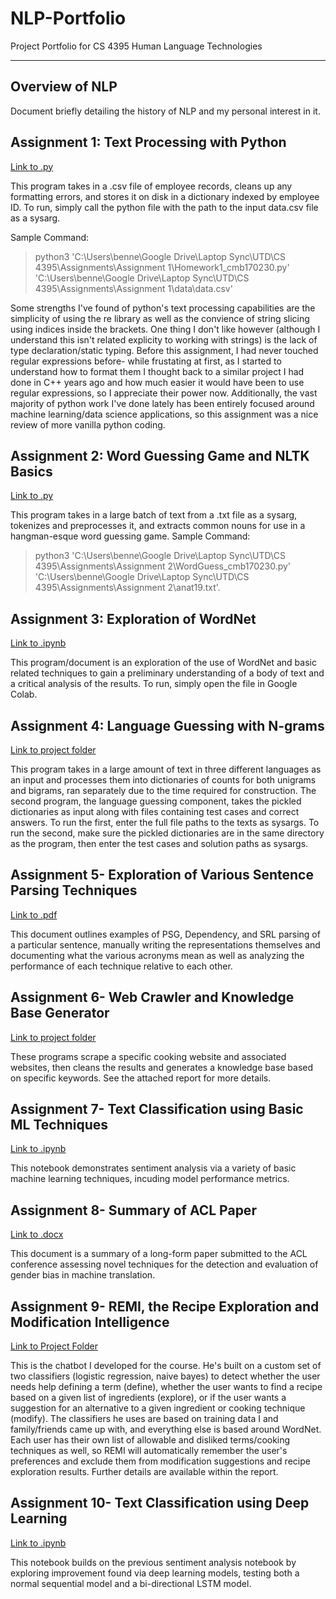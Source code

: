 # NLP-Portfolio
Project Portfolio for CS 4395 Human Language Technologies
_________________________________________________________________________________________________________________________________________________________________________

## Overview of NLP
Document briefly detailing the history of NLP and my personal interest in it.


## Assignment 1: Text Processing with Python
[Link to .py](https://github.com/cmb170230/NLP-Portfolio/blob/85485e11ef077cc5f42e053b5996edab139d375e/Homework1_cmb170230.py)

This program takes in a .csv file of employee records, cleans up any formatting errors, and stores it on disk in a dictionary indexed by employee ID.
To run, simply call the python file with the path to the input data.csv file as a sysarg.

Sample Command: 
> python3 'C:\Users\benne\Google Drive\Laptop Sync\UTD\CS 4395\Assignments\Assignment 1\Homework1_cmb170230.py' 'C:\Users\benne\Google Drive\Laptop Sync\UTD\CS 4395\Assignments\Assignment 1\data\data.csv'

Some strengths I've found of python's text processing capabilities are the simplicity of using the re library as well as the convience of string slicing using indices inside the brackets. One thing I don't like however (although I understand this isn't related explicity to working with strings) is the lack of type declaration/static typing.
Before this assignment, I had never touched regular expressions before- while frustating at first, as I started to understand how to format them I thought back to a similar project I had done in C++ years ago and how much easier it would have been to use regular expressions, so I appreciate their power now. Additionally, the vast majority of python work I've done lately has been entirely focused around machine learning/data science applications, so this assignment was a nice review of more vanilla python coding.

## Assignment 2: Word Guessing Game and NLTK Basics
[Link to .py](https://github.com/cmb170230/NLP-Portfolio/blob/3653578734decc4993fb90fd01f95f24214a6861/WordGuess_cmb170230.py) 

This program takes in a large batch of text from a .txt file as a sysarg, tokenizes and preprocesses it, and extracts common nouns for use in a hangman-esque word guessing game.
Sample Command:
> python3 'C:\Users\benne\Google Drive\Laptop Sync\UTD\CS 4395\Assignments\Assignment 2\WordGuess_cmb170230.py' 'C:\Users\benne\Google Drive\Laptop Sync\UTD\CS 4395\Assignments\Assignment 2\anat19.txt'.

## Assignment 3: Exploration of WordNet
[Link to .ipynb](https://github.com/cmb170230/NLP-Portfolio/blob/045b16c1d0792120ac2190f8bcd981f6f91c3a5e/CS_4395_WordNet.ipynb)

This program/document is an exploration of the use of WordNet and basic related techniques to gain a preliminary understanding of a body of text and a critical analysis of the results. To run, simply open the file in Google Colab.

## Assignment 4: Language Guessing with N-grams
[Link to project folder](https://github.com/cmb170230/NLP-Portfolio/tree/main/N-grams) 

This program takes in a large amount of text in three different languages as an input and processes them into dictionaries of counts for both unigrams and bigrams, ran separately due to the time required for construction. The second program, the language guessing component, takes the pickled dictionaries as input along with files containing test cases and correct answers. To run the first, enter the full file paths to the texts as sysargs. To run the second, make sure the pickled dictionaries are in the same directory as the program, then enter the test cases and solution paths as sysargs.

## Assignment 5- Exploration of Various Sentence Parsing Techniques
[Link to .pdf](https://github.com/cmb170230/NLP-Portfolio/blob/7f1b0aa009f0347d1236955f76225b4f9c97e39d/Sentence_Parsing_cmb170230.pdf) 

This document outlines examples of PSG, Dependency, and SRL parsing of a particular sentence, manually writing the representations themselves and documenting what the various acronyms mean as well as analyzing the performance of each technique relative to each other.

## Assignment 6- Web Crawler and Knowledge Base Generator
[Link to project folder](https://github.com/cmb170230/NLP-Portfolio/tree/main/Web%20Crawler)

These programs scrape a specific cooking website and associated websites, then cleans the results and generates a knowledge base based on specific keywords. See the attached report for more details.

## Assignment 7- Text Classification using Basic ML Techniques
[Link to .ipynb](https://github.com/cmb170230/NLP-Portfolio/blob/67259e4424bf7bf3ec4d1170df7b67031bec6384/Text%20Classification/Sentiment%20Analysis%20with%20NB,%20LogRegression,%20and%20NN%20Classifiers.ipynb)

This notebook demonstrates sentiment analysis via a variety of basic machine learning techniques, incuding model performance metrics.

## Assignment 8- Summary of ACL Paper
[Link to .docx](https://github.com/cmb170230/NLP-Portfolio/blob/649920c6d0e3f3ca45aa141e594612adb10caa7d/Gender_Bias_Summary_cmb170230.docx)

This document is a summary of a long-form paper submitted to the ACL conference assessing novel techniques for the detection and evaluation of gender bias in machine translation. 

## Assignment 9- REMI, the Recipe Exploration and Modification Intelligence

[Link to Project Folder](https://github.com/cmb170230/NLP-Portfolio/tree/main/REMI)

This is the chatbot I developed for the course. He's built on a custom set of two classifiers (logistic regression, naive bayes) to detect whether the user needs help defining a term (define), whether the user wants to find a recipe based on a given list of ingredients (explore), or if the user wants a suggestion for an alternative to a given ingredient or cooking technique (modify). The classifiers he uses are based on training data I and family/friends came up with, and everything else is based around WordNet. Each user has their own list of allowable and disliked terms/cooking techniques as well, so REMI will automatically remember the user's preferences and exclude them from modification suggestions and recipe exploration results. Further details are available within the report.

## Assignment 10- Text Classification using Deep Learning
[Link to .ipynb](https://github.com/cmb170230/NLP-Portfolio/blob/649920c6d0e3f3ca45aa141e594612adb10caa7d/CS_4395_Text_Classification2.ipynb)

This notebook builds on the previous sentiment analysis notebook by exploring improvement found via deep learning models, testing both a normal sequential model and a bi-directional LSTM model.
